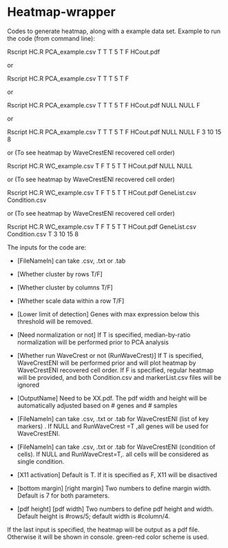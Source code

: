 # Heatmap-wrapper

Codes to generate heatmap, along with a example data set.
Example to run the code (from command line):

Rscript HC.R PCA_example.csv T T T 5 T F HCout.pdf

or

Rscript HC.R PCA_example.csv T T T 5 T F

or

Rscript HC.R PCA_example.csv T T T 5 T F HCout.pdf NULL NULL F

or

Rscript HC.R PCA_example.csv T T T 5 T F HCout.pdf NULL NULL F 3 10 15 8 

or (To see heatmap by WaveCrestENI recovered cell order)

Rscript HC.R WC_example.csv T F T 5 T T HCout.pdf NULL NULL

or (To see heatmap by WaveCrestENI recovered cell order)

Rscript HC.R WC_example.csv T F T 5 T T HCout.pdf GeneList.csv Condition.csv 

or (To see heatmap by WaveCrestENI recovered cell order)

Rscript HC.R WC_example.csv T F T 5 T T HCout.pdf GeneList.csv Condition.csv T 3 10 15 8

The inputs for the code are:

-  [FileNameIn] can take .csv, .txt or .tab
  
-  [Whether cluster by rows T/F] 
  
-  [Whether cluster by columns T/F] 
  
-  [Whether scale data within a row T/F] 
  
-  [Lower limit of detection] Genes with max expression below this threshold will be removed.
  
-  [Need normalization or not] If T is specified, median-by-ratio normalization will be performed prior to PCA analysis
  
-  [Whether run WaveCrest or not (RunWaveCrest)] If T is specified, WaveCrestENI will be performed prior and will plot heatmap by WaveCrestENI recovered cell order. If F is specified, regular heatmap will be provided, and both Condition.csv and markerList.csv files will be ignored

-  [OutputName] Need to be XX.pdf. The pdf width and height will be automatically adjusted based on # genes and # samples

-  [FileNameIn] can take .csv, .txt or .tab for WaveCrestENI (list of key markers) .  If NULL and RunWaveCrest =T ,all genes will be used for WaveCrestENI.
  
-  [FileNameIn] can take .csv, .txt or .tab for WaveCrestENI (condition of cells). If NULL and RunWaveCrest=T,. all cells will be considered as single condition.

-  [X11 activation] Default is T. If it is specified as F, X11 will be disactived

-  [bottom margin] [right margin] Two numbers to define margin width. Default is 7 for both parameters.
  
-  [pdf height] [pdf width] Two numbers to define pdf height and width. Default height is #rows/5; default width is #column/4.



If the last input is specified, the heatmap will be output as a pdf file.
Otherwise it will be shown in console.
green-red color scheme is used.

